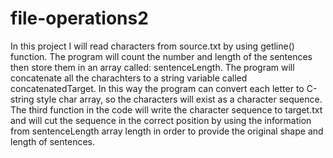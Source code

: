 # file-operations2

In this project I will read characters from source.txt by using getline() function. The program will count the number and length of the sentences then store them in an array called: sentenceLength.
The program will concatenate all the charachters to a string variable called concatenatedTarget. In this way the program can convert each letter to C-string style char array, so the characters will exist as a character sequence.
The third function in the code will write the character sequence to target.txt and will cut the sequence in the correct position by using the information from sentenceLength array length in order to provide the original shape and length of sentences.  
